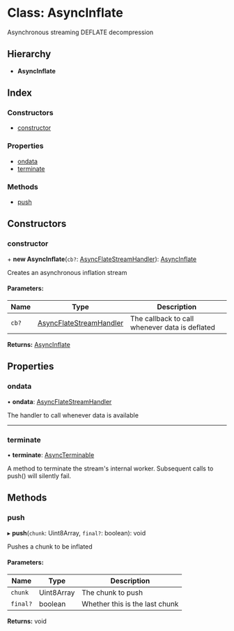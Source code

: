 # Class: AsyncInflate

Asynchronous streaming DEFLATE decompression

## Hierarchy

* **AsyncInflate**

## Index

### Constructors

* [constructor](asyncinflate.md#constructor)

### Properties

* [ondata](asyncinflate.md#ondata)
* [terminate](asyncinflate.md#terminate)

### Methods

* [push](asyncinflate.md#push)

## Constructors

### constructor

\+ **new AsyncInflate**(`cb?`: [AsyncFlateStreamHandler](../README.md#asyncflatestreamhandler)): [AsyncInflate](asyncinflate.md)

Creates an asynchronous inflation stream

#### Parameters:

Name | Type | Description |
------ | ------ | ------ |
`cb?` | [AsyncFlateStreamHandler](../README.md#asyncflatestreamhandler) | The callback to call whenever data is deflated  |

**Returns:** [AsyncInflate](asyncinflate.md)

## Properties

### ondata

•  **ondata**: [AsyncFlateStreamHandler](../README.md#asyncflatestreamhandler)

The handler to call whenever data is available

___

### terminate

•  **terminate**: [AsyncTerminable](../interfaces/asyncterminable.md)

A method to terminate the stream's internal worker. Subsequent calls to
push() will silently fail.

## Methods

### push

▸ **push**(`chunk`: Uint8Array, `final?`: boolean): void

Pushes a chunk to be inflated

#### Parameters:

Name | Type | Description |
------ | ------ | ------ |
`chunk` | Uint8Array | The chunk to push |
`final?` | boolean | Whether this is the last chunk  |

**Returns:** void
